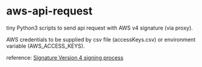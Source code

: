 # aws-api-request

tiny Python3 scripts to send api request with AWS v4 signature (via proxy).

AWS credentials to be supplied by csv file (accessKeys.csv) or environment variable (AWS_ACCESS_KEYS).

reference:
  [Signature Version 4 signing process](https://docs.aws.amazon.com/ja_jp/general/latest/gr/signature-version-4.html)
